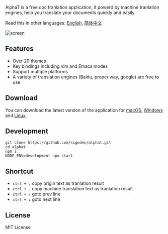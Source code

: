 AlphaT is a free doc tranlation application, it powerd by machine tranlation engines, help you translate your documents quickly and easily.

Read this in other languages: [English](README.md), [简体中文](README.zh-cn.md)

![screen](https://github.com/sigoden/alphat/blob/master/src/img/screen.png)

## Features

- Over 20 themes 
- Key bindings including vim and Emacs modes
- Support multiple platforms
- A variety of translation engines (Baidu, proper way, google) are free to use

## Download

You can download the latest version of the application for [macOS](https://github.com/sigoden/alphat/releases), [Windows](https://github.com/sigoden/alphat/releases) and [Linux](https://github.com/sigoden/alphat/releases).


## Development

```
git clone https://github.com/sigoden/alphat.git
cd alphat
npm i
NODE_ENV=development npm start
```

## Shortcut

- `ctrl + ,` copy origin text as tranlation result
- `ctrl + .` copy machine translation text as tranlation result
- `ctrl + ↑` goto prev line
- `ctrl + ↓` goto next line

## License

MIT License
